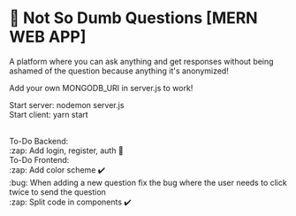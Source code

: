 # :speech_balloon: Not So Dumb Questions [MERN WEB APP]
A platform where you can ask anything and get responses without being ashamed of the question because anything it's anonymized!

Add your own MONGODB_URI in server.js to work!

Start server: nodemon server.js <br />
Start client: yarn start

<br />
To-Do Backend:
<br />
:zap: Add login, register, auth 🚧
<br />
To-Do Frontend: 
<br />
:zap: Add color scheme ✔️
<br />
:bug: When adding a new question fix the bug where the user needs to click twice to send the question
<br />
:zap: Split code in components ✔️
